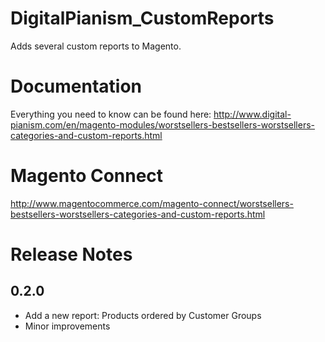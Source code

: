 # DigitalPianism_CustomReports

Adds several custom reports to Magento.

# Documentation

Everything you need to know can be found here: http://www.digital-pianism.com/en/magento-modules/worstsellers-bestsellers-worstsellers-categories-and-custom-reports.html

# Magento Connect

http://www.magentocommerce.com/magento-connect/worstsellers-bestsellers-worstsellers-categories-and-custom-reports.html

# Release Notes

## 0.2.0
- Add a new report: Products ordered by Customer Groups
- Minor improvements
